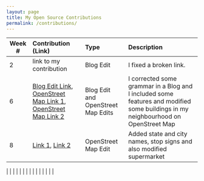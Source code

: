 ```yaml
---
layout: page
title: My Open Source Contributions
permalink: /contributions/
---
```


<!--
Type of the contribution should be "Wikipedia edit", "OpenStreet Map feature", "Project Documentation", "Project Code", "Blog Edit", etc.

The description should include a brief summary of what you did.

Replace the first row below with your contribution.

-->





| Week #       | Contribution (Link)  | Type  | Description |
|---|:---|:---|:---|
|  2   | link to my contribution    | Blog Edit    |   I fixed a broken link.    |
|  6   |   [Blog Edit Link](https://github.com/hunter-college-ossd-fall-2019/Aleks118-weekly/pull/1),  [OpenStreet Map Link 1](https://www.openstreetmap.org/changeset/74555921),  [OpenStreet Map Link 2](https://www.openstreetmap.org/changeset/74555677)    | Blog Edit and OpenStreet Map Edits   | I corrected some grammar in a Blog  and I included some features and modified some buildings in my neighbourhood on OpenStreet Map    |
|  8   |    [Link 1](https://www.openstreetmap.org/changeset/75127404),  [Link 2](https://www.openstreetmap.org/changeset/75125577)  |  OpenStreet Map Edit   |  Added state and city names, stop signs and also modified supermarket    |

|     |     |     |      |
|     |     |     |      |
|     |     |     |      |
